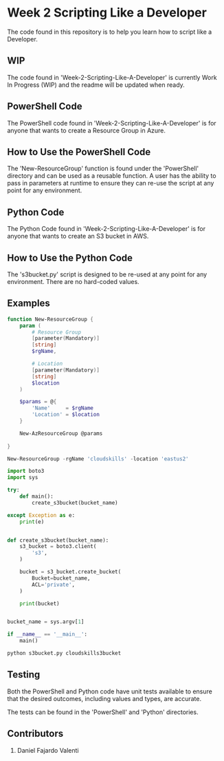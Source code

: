 # Week 2 Scripting Like a Developer

The code found in this repository is to help you learn how to script like a Developer.

## WIP
The code found in 'Week-2-Scripting-Like-A-Developer' is currently Work In Progress (WIP) and the readme will be updated when ready.

## PowerShell Code
The PowerShell code found in 'Week-2-Scripting-Like-A-Developer' is for anyone that wants to create a Resource Group in Azure.

## How to Use the PowerShell Code
The 'New-ResourceGroup' function is found under the 'PowerShell' directory and can be used as a reusable function. A user has the ability to pass in parameters at runtime to ensure they can re-use the script at any point for any environment.

## Python Code
The Python Code found in 'Week-2-Scripting-Like-A-Developer' is for anyone that wants to create an S3 bucket in AWS.

## How to Use the Python Code
The 's3bucket.py' script is designed to be re-used at any point for any environment. There are no hard-coded values.

## Examples
```powershell
function New-ResourceGroup {
    param (
        # Resource Group
        [parameter(Mandatory)]
        [string]
        $rgName,

        # Location
        [parameter(Mandatory)]
        [string]
        $location
    )

    $params = @{
        'Name'     = $rgName
        'Location' = $location
    }

    New-AzResourceGroup @params
    
}

New-ResourceGroup -rgName 'cloudskills' -location 'eastus2'
```


```python
import boto3
import sys

try:
    def main():
        create_s3bucket(bucket_name)

except Exception as e:
    print(e)


def create_s3bucket(bucket_name):
    s3_bucket = boto3.client(
        's3',
    )

    bucket = s3_bucket.create_bucket(
        Bucket=bucket_name,
        ACL='private',
    )

    print(bucket)


bucket_name = sys.argv[1]

if __name__ == '__main__':
    main()

python s3bucket.py cloudskills3bucket
```

## Testing
Both the PowerShell and Python code have unit tests available to ensure that the desired outcomes, including values and types, are accurate.

The tests can be found in the 'PowerShell' and 'Python' directories.

## Contributors
1. Daniel Fajardo Valenti